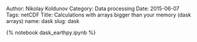   Author: Nikolay Koldunov
  Category: Data processing
  Date: 2015-06-07
  Tags: netCDF
  Title: Calculations with arrays bigger than your memory (dask arrays)
  name: dask
  slug: dask

{% notebook dask_earthpy.ipynb %}
